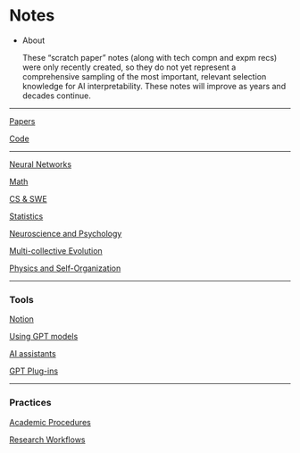 # Notes

- About
    
    These “scratch paper” notes (along with tech compn and expm recs) were only recently created, so they do not yet represent a comprehensive sampling of the most important, relevant selection knowledge for AI interpretability. These notes will improve as years and decades continue.
    

---

[Papers](Notes%200c9ac6d4ec58411bb2d462ed854840c9/Papers%203fa55c25c0194ccd89e95feefb9e16bc.md) 

[Code](Notes%200c9ac6d4ec58411bb2d462ed854840c9/Code%20515029dddcdc4d268ad1b5b2298d2cd6.md)

---

[Neural Networks](Notes%200c9ac6d4ec58411bb2d462ed854840c9/Neural%20Networks%20e6abb23474464e098117dced189fb7bb.md) 

[Math](Notes%200c9ac6d4ec58411bb2d462ed854840c9/Math%2089624985ddb64f0c91c334b1ab5df1d0.md)

[CS & SWE](Notes%200c9ac6d4ec58411bb2d462ed854840c9/CS%20&%20SWE%20f7436b5aff924c04aa569007bb061038.md)

[Statistics](Notes%200c9ac6d4ec58411bb2d462ed854840c9/Statistics%20b8ae1bc4118548bd9773e62880d99844.md) 

[Neuroscience and Psychology](Notes%200c9ac6d4ec58411bb2d462ed854840c9/Neuroscience%20and%20Psychology%205dfd6e95a9a04fd5aad4e1a5b7c2fad5.md)

[Multi-collective Evolution](Notes%200c9ac6d4ec58411bb2d462ed854840c9/Multi-collective%20Evolution%20750732e35deb4d7d8308af407e656706.md)

[Physics and Self-Organization](Notes%200c9ac6d4ec58411bb2d462ed854840c9/Physics%20and%20Self-Organization%202122574052da4fb6b7b2206a702898d8.md)

---

### Tools

[Notion](Notes%200c9ac6d4ec58411bb2d462ed854840c9/Notion%2003b683dc0d694a6c863be959c6458bb7.md) 

[Using GPT models](Notes%200c9ac6d4ec58411bb2d462ed854840c9/Using%20GPT%20models%20927375e848ef4e22b160a9599f319af5.md) 

[AI assistants](Notes%200c9ac6d4ec58411bb2d462ed854840c9/AI%20assistants%20fe45c6ae02c843a4bfbbe95d951a6a3b.md)

[GPT Plug-ins](Notes%200c9ac6d4ec58411bb2d462ed854840c9/GPT%20Plug-ins%20f14353da2d2e4e4dbde3b528642ef3ab.md)

---

### Practices

[Academic Procedures](Notes%200c9ac6d4ec58411bb2d462ed854840c9/Academic%20Procedures%2014c7a5039f9a4d27b0d14730733553ed.md)

[Research Workflows](Notes%200c9ac6d4ec58411bb2d462ed854840c9/Research%20Workflows%20bcd96fb6120445f68eba2b5b44a0aa00.md)